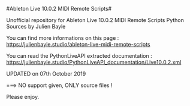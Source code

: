 #Ableton Live 10.0.2 MIDI Remote Scripts#

Unofficial repository for Ableton Live 10.0.2 MIDI Remote Scripts Python Sources by Julien Bayle

You can find more informations on this page :
https://julienbayle.studio/ableton-live-midi-remote-scripts

You can read the PythonLiveAPI extracted documentation :
https://julienbayle.studio/PythonLiveAPI_documentation/Live10.0.2.xml


UPDATED on 07th October 2019

===> NO support given, ONLY source files !

Please enjoy.
